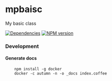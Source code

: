 mpbaisc
=======

My basic class

[![Dependencies](https://david-dm.org/mpneuried/mpbasic.png)](https://david-dm.org/mpneuried/mpbasic)
[![NPM version](https://badge.fury.io/js/mpbasic.png)](http://badge.fury.io/js/mpbasic)


### Development

#### Generate docs

```
	npm install -g docker
	docker -c autumn -n -o _docs index.coffee
```

